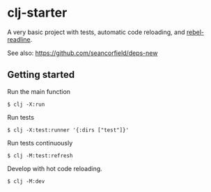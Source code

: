 # clj-starter

A very basic project with tests, automatic code reloading, and [rebel-readline](https://github.com/bhauman/rebel-readline).

See also: https://github.com/seancorfield/deps-new

## Getting started

Run the main function

    $ clj -X:run

Run tests

    $ clj -X:test:runner '{:dirs ["test"]}'

Run tests continuously

    $ clj -M:test:refresh

Develop with hot code reloading.

    $ clj -M:dev